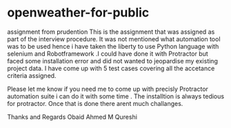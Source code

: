 # openweather-for-public
assignment from prudention
This is the assignment that was assigned as part of the interview procedure. It was not mentioned what automation tool was to be used hence 
i have taken the liberty to use Python language with selenium and  Robotframework .I could have done it with Protractor but faced some installation error and did not wanted to jeopardise my existing project data. 
I have come up with 5 test cases covering all the accetance criteria assigned. 

Please let me know if you need me to come up with  precisly Protractor automation suite i can do it with some time . The installtion is always tedious for protractor. Once that is done there arent much challanges.

Thanks and Regards
Obaid Ahmed M Qureshi


